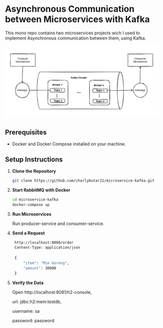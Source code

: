 # Asynchronous Communication between Microservices with Kafka
This mono repo contains two microservices projects wich I used to implement Asynchronous communication between them, using Kafka.

![img.png](images/process.png)

## Prerequisites
- Docker and Docker Compose installed on your machine.

## Setup Instructions
1. **Clone the Repository**
   ```sh
   git clone https://github.com/charlybutar21/microservice-kafka.git

2. **Start RabbitMQ with Docker**
   ```sh
   cd microservice-kafka
   docker-compose up

3. **Run Microservices**

   Run producer-service and consumer-service.


4. **Send a Request**
   ```sh
    http://localhost:8080/order
    Content-Type: application/json
 
    {
        "item": "Mie Goreng",
        "amount": 30000
    }

6. **Verify the Data**

   Open http://localhost:8081/h2-console,

   url: jdbc:h2:mem:testdb,

   username: sa

   password: password
